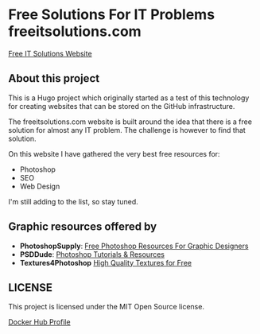 # Free Solutions For IT Problems freeitsolutions.com
[Free IT Solutions Website](http://www.freeitsolutions.com)

## About this project

This is a Hugo project which originally started as a test of this technology for creating websites that can be stored on the GitHub infrastructure.

The freeitsolutions.com website is built around the idea that there is a free solution for almost any IT problem. The challenge is however to find that solution.

On this website I have gathered the very best free resources for:
- Photoshop
- SEO
- Web Design

I'm still adding to the list, so stay tuned.

## Graphic resources offered by
- **PhotoshopSupply**: [Free Photoshop Resources For Graphic Designers](https://www.photoshopsupply.com/)
- **PSDDude**: [Photoshop Tutorials & Resources](http://www.psd-dude.com/)
- **Textures4Photoshop** [High Quality Textures for Free](http://www.textures4photoshop.com/)

## LICENSE

This project is licensed under the MIT Open Source license.

[Docker Hub Profile](https://hub.docker.com/u/johnnyphp)
